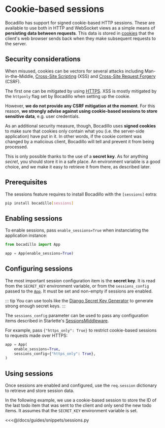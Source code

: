 # Cookie-based sessions <Badge text="0.13+"/>

Bocadillo has support for signed cookie-based HTTP sessions. These are available to use both in HTTP and WebSocket views as a simple means of **persisting data between requests**. This data is stored in [cookies] that the client's web browser sends back when they make subsequent requests to the server.

[cookies]: https://developer.mozilla.org/en-US/docs/Web/HTTP/Cookies

## Security considerations

When misused, cookies can be vectors for several attacks including Man-in-the-Middle, [Cross-Site Scripting](/discussions/security.md#xss) (XSS) and [Cross-Site Request Forgery](/discussions/security.md#csrf) (CSRF).

The first one can be mitigated by using [HTTPS](/discussions/security.md#https). XSS is mostly mitigated by the `httponly` flag set by Bocadillo when setting up the cookie.

However, **we do not provide any CSRF mitigation at the moment**. For this reason, **we strongly advise against using cookie-based sessions to store sensitive data**, e.g. user credentials.

As an additional security measure, though, Bocadillo uses **signed cookies** to make sure that cookies only contain what you (i.e. the server-side application) have put in it. In other words, if the cookie content was changed by a malicious client, Bocadillo will tell and prevent it from being processed.

This is only possible thanks to the use of a **secret key**. As for anything _secret_, you should store it in a safe place. An environment variable is a good choice, and we make it easy to retrieve it from there, as described later.

## Prerequisites

The sessions feature requires to install Bocadillo with the `[sessions]` extra:

```bash
pip install bocadillo[sessions]
```

## Enabling sessions

To enable sessions, pass `enable_sessions=True` when instanciating the application instance:

```python
from bocadillo import App

app = App(enable_sessions=True)
```

## Configuring sessions

The most important session configuration item is the **secret key**. It is read from the `SECRET_KEY` environment variable, or from the `sessions_config` passed to the [`App`](/api/applications.md#app). It must be set and non-empty if sessions are enabled.

::: tip
You can use tools like the [Django Secret Key Generator](https://www.miniwebtool.com/django-secret-key-generator/) to generate strong enough secret keys.
:::

The `sessions_config` parameter can be used to pass any configuration items described in Starlette's [SessionsMiddleware](https://www.starlette.io/middleware/#sessionmiddleware).

For example, pass `{"https_only": True}` to restrict cookie-based sessions to requests made over HTTPS:

```python
app = App(
    enable_sessions=True,
    sessions_config={"https_only": True},
)
```

## Using sessions

Once sessions are enabled and configured, use the `req.session` dictionary to retrieve and store session data.

In the following example, we use a cookie-based session to store the ID of the last todo item that was sent to the client and only send the new todo items. It assumes that the `SECRET_KEY` environment variable is set.

<<<@/docs/guides/snippets/sessions.py
